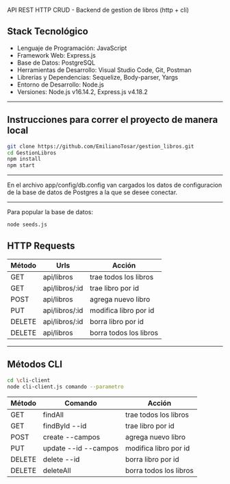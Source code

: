 API REST HTTP CRUD - Backend de gestion de libros (http + cli)

## Stack Tecnológico

- Lenguaje de Programación: JavaScript
- Framework Web: Express.js
- Base de Datos: PostgreSQL
- Herramientas de Desarrollo: Visual Studio Code, Git, Postman
- Librerías y Dependencias: Sequelize, Body-parser, Yargs 
- Entorno de Desarrollo: Node.js
- Versiones: Node.js v16.14.2, Express.js v4.18.2

---

## Instrucciones para correr el proyecto de manera local

```bash
git clone https://github.com/EmilianoTosar/gestion_libros.git
cd GestionLibros
npm install
npm start
```
----

En el archivo app/config/db.config van cargados los datos de configuracion de la base de datos de Postgres a la que se desee conectar.

----

Para popular la base de datos:
```bash
node seeds.js
```

## HTTP Requests

| Método	| Urls              | Acción                 |
| ------- | ----------------- | ---------------------- |   
| GET	    | api/libros	      | trae todos los libros  |
| GET	    | api/libros/:id	  | trae libro por id      |
| POST	  | api/libros	      | agrega nuevo libro     |
| PUT	    | api/libros/:id	  | modifica libro por id  |
| DELETE	| api/libros/:id	  | borra libro por id     |
| DELETE	| api/libros	      | borra todos los libros |

---

## Métodos CLI 

``` bash
cd \cli-client
node cli-client.js comando --parametro
```

| Método	| Comando              | Acción                 |
| ------- | -------------------- | ---------------------- |   
| GET	    | findAll   	         | trae todos los libros  |
| GET	    | findById --id 	     | trae libro por id      |
| POST	  | create --campos	     | agrega nuevo libro     |
| PUT	    | update --id --campos | modifica libro por id  |
| DELETE	| delete --id	         | borra libro por id     |
| DELETE	| deleteAll	           | borra todos los libros |